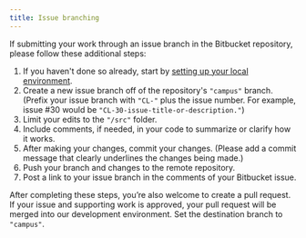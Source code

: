 ```yaml
---
title: Issue branching
---
```


If submitting your work through an issue branch in the Bitbucket repository, please follow these additional steps:

1. If you haven't done so already, start by [setting up your local environment](https://bitbucket.org/uclaucomm/ucla-bruin-components/src/8ae43245c4296ad5a72136c9eff523613cf37c3a/docs/contributors/getSetup.md).
2. Create a new issue branch off of the repository's `"campus"` branch. (Prefix your issue branch with `"CL-"` plus the issue number. For example, issue #30 would be `"CL-30-issue-title-or-description."`)
3. Limit your edits to the `"/src"` folder.
4. Include comments, if needed, in your code to summarize or clarify how it works.
5. After making your changes, commit your changes. (Please add a commit message that clearly underlines the changes being made.)
6. Push your branch and changes to the remote repository.
7. Post a link to your issue branch in the comments of your Bitbucket issue.

After completing these steps, you’re also welcome to create a pull request. If your issue and supporting work is approved, your pull request will be merged into our development environment. Set the destination branch to `"campus"`.
